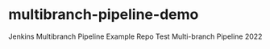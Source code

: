 # multibranch-pipeline-demo
Jenkins Multibranch Pipeline Example Repo
Test Multi-branch Pipeline 2022
